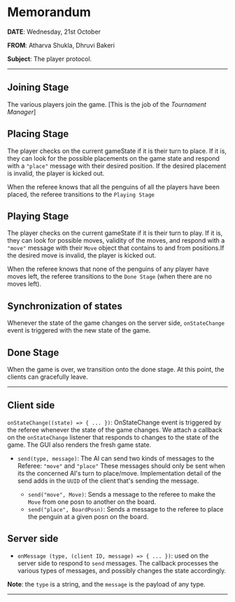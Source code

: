 # Memorandum

**DATE**: Wednesday, 21st October

**FROM**: Atharva Shukla, Dhruvi Bakeri

**Subject**: The player protocol.

---

## Joining Stage

The various players join the game. [This is the job of the _Tournament Manager_]

## Placing Stage

The player checks on the current gameState if it is their turn to place. If it is, they can look for the possible placements on the game state and respond with a `"place"` message with their desired position. If the desired placement is invalid, the player is kicked out.

When the referee knows that all the penguins of all the players have been placed, the referee transitions to the `Playing Stage`

## Playing Stage

The player checks on the current gameState if it is their turn to play. If it is, they can look for possible moves, validity of the moves, and respond with a `"move"` message with their  `Move` object that contains to and from positions.If the desired move is invalid, the player is kicked out.

When the referee knows that none of the penguins of any player have moves left, the referee transitions to the `Done Stage` (when there are no moves left).

## Synchronization of states

Whenever the state of the game changes on the server side, `onStateChange` event is triggered with the new state of the game.

## Done Stage

When the game is over, we transition onto the done stage. At this point, the clients can gracefully leave.

---

## Client side

`onStateChange((state) => { ... })`: OnStateChange event is triggered by the referee whenever the state of the game changes. We attach a callback on the `onStateChange` listener that responds to changes to the state of the game. The GUI also renders the fresh game state.

- `send(type, message)`: The AI can send two kinds of messages to the Referee: `"move"` and `"place"` These messages should only be sent when its the concerned AI's turn to place/move. Implementation detail of the send adds in the `UUID` of the client that's sending the message.

  - `send("move", Move)`: Sends a message to the referee to make the `Move` from one posn to another on the board.
  - `send("place", BoardPosn)`: Sends a message to the referee to place the penguin at a given posn on the board.

## Server side

- `onMessage (type, (client ID, message) => { ... })`: used on the server side to respond to `send` messages. The callback processes the various types of messages, and possibly changes the state accordingly.

**Note**: the `type` is a string, and the `message` is the payload of any type.

---
